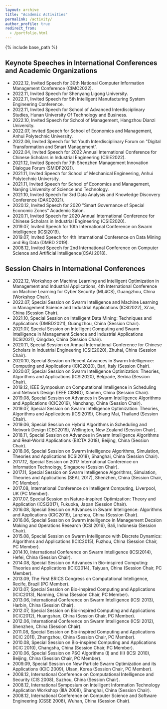 ```yaml
---
layout: archive
title: "Academic Activities"
permalink: /activity/
author_profile: true
redirect_from:
  - /portfolio.html
---
```


{% include base_path %}

## Keynote Speeches in International Conferences and Academic Organizations

* 2022.12, Invited Speech for 30th National Computer Information Management Conference (CIMC2022).
* 2022.11, Invited Speech for Shenyang Ligong University.
* 2022.11, Invited Speech for 5th Intelligent Manufacturing System Engineering Conference.
* 2022.11, Invited Speech for School of Advanced Interdisciplinary Studies, Hunan University Of Technology and Business.
* 2022.10, Invited Speech for School of Management, Hangzhou Dianzi University.
* 2022.07, Invited Speech for School of Economics and Management, Anhui Polytechnic University.
* 2022.06, Invited Speech for 1st Youth Interdisciplinary Forum on "Digital Transformation and Smart Management".
* 2022.04, Invited Speech for 2022 Annual International Conference for Chinese Scholars in Industrial Engineering (CSIE2022).
* 2021.12, Invited Speech for 7th Shenzhen Management Innovation Dialogue Forum (SMIDF2021).
* 2021.11, Invited Speech for School of Mechanical Engineering, Anhui Polytechnic University.
* 2021.11, Invited Speech for School of Economics and Management, Nanjing University of Science and Technology.
* 2021.10, Invited Speech for 3rd Data Analysis and Knowledge Discovery Conference (DAKD2021).
* 2020.12, Invited Speech for 2020 "Smart Governance of Special Economic Zones" Academic Salon.
* 2020.11, Invited Speech for 2020 Annual International Conference for Chinese Scholars in Industrial Engineering (CSIE2020).
* 2019.07, Invited Speech for 10th International Conference on Swarm Intelligence (ICSI2019).
* 2019.07, Invited Speech for 4th International Conference on Data Mining and Big Data (DMBD 2019).
* 2008.12, Invited Speech for 2nd International Conference on Computer Science and Artificial Intelligence(CSAI 2018).

## Session Chairs in International Conferences

* 2022.12, Workshop on Machine Learning and Intelligent Optimization in Management and Industrial Applications, 4th International Conference on Machine Learning for Cyber Security (ML4CS), Guangzhou, China (Workshop Chair).
* 2022.07, Special Session on Swarm Intelligence and Machine Learning in Management Science and Industrial Applications (ICSI2022), Xi'an, China (Session Chair).
* 2021.10, Special Session on Intelligent Data Mining: Techniques and Applications (DMBD2021), Guangzhou, China (Session Chair).
* 2021.07, Special Session on Intelligent Computing and Swarm Intelligence in Management Science and Industrial Applications (ICSI2021), Qingdao, China (Session Chair).
* 2020.11, Special Session on Annual International Conference for Chinese Scholars in Industrial Engineering (CSIE2020), Zhuhai, China (Session Chair).
* 2020.10, Special Session on Recent Advances in Swarm Intelligence: Computing and Applications (ICIC2020), Bari, Italy (Session Chair).
* 2020.07, Special Session on Swarm Intelligence Optimization: Theories, Algorithms and Applications (ICSI2020), Belgrade, Serbia (Session Chair).
* 2019.12, IEEE Symposium on Computational Intelligence in Scheduling and Network Design (IEEE CISND), Xiamen, China (Session Chair).
* 2019.08, Special Session on Advances in Swarm Intelligence Algorithms and Applications (ICIC2019), Nanchang, China (Session Chair).
* 2019.07, Special Session on Swarm Intelligence Optimization: Theories, Algorithms and Applications (ICSI2019), Chiang Mai, Thailand (Session Chair).
* 2019.06, Special Session on Hybrid Algorithms in Scheduling and Network Design (CEC2019), Wellington, New Zealand (Session Chair).
* 2018.11, Special Session on Advances in Swarm Intelligence Algorithms and Real-World Applications (BICTA 2018), Beijing, China (Session Chair).
* 2018.06, Special Session on Swarm Intelligence Algorithms, Simulation, Theories and Applications (ICSI2018), Shanghai, China (Session Chair).
* 2017.12, Special Session on 2017 International Conference on Information Technology, Singapore (Session Chair).
* 2017.11, Special Session on Swarm Intelligence Algorithms, Simulation, Theories and Applications (SEAL 2017), Shenzhen, China (Session Chair, PC Member).
* 2017.08, International Conference on Intelligent Computing, Liverpool, UK (PC Member).
* 2017.07, Special Session on Nature-inspired Optimization: Theory and Application (ICSI2017), Fukuoka, Japan (Session Chair).
* 2016.08, Special Session on Advances in Swarm Intelligence: Algorithms and Applications (ICIC2016), Lanzhou, China (Session Chair).
* 2016.06, Special Session on Swarm intelligence in Management Decsion Making and Operations Research (ICSI 2016), Bali, Indonesia (Session Chair).
* 2015.08, Special Session on Swarm Intelligence with Discrete Dynamics: Algorithms and Applications (ICIC2015), Fuzhou, China (Session Chair, PC Member).
* 2014.10, International Conference on Swarm Intelligence (ICSI2014), Hefei, China (Session Chair).
* 2014.08, Special Session on Advances in Bio-inspired Computing: Theories and Applications (ICIC2014), Taiyuan, China (Session Chair, PC Member).
* 2013.09, The First BRICS Congress on Computational Intelligence, Recife, Brazil (PC Member).
* 2013.07, Special Session on Bio-inspired Computing and Applications (ICIC2013), Nanning, China (Session Chair, PC Member).
* 2013.06, International Conference on Swarm Intelligence (ICSI 2013), Harbin, China (Session Chair).
* 2012.07, Special Session on Bio-inspired Computing and Applications (ICIC2012), Huangshan, China (Session Chair, PC Member).
* 2012.06, International Conference on Swarm Intelligence (ICSI 2012), Shenzhen, China (Session Chair).
* 2011.08, Special Session on Bio-inspired Computing and Applications (ICIC 2011), Zhengzhou, China (Session Chair, PC Member).
* 2010.08, Special Session on Bio-inspired Computing and Applications (ICIC 2010), Changsha, China (Session Chair, PC Member).
* 2010.06, Special Session on PSO Algorithms (I) and (II) (ICSI 2010), Beijing, China (Session Chair, PC Member).
* 2009.09, Special Session on New Particle Swarm Optimization and its Applications (ICIC 2009), Ulsan, Korea (Session Chair, PC Member).
* 2008.12, International Conference on Computational Intelligence and Security (CIS 2008), Suzhou, China (Session Chair).
* 2008.12, International Symposium on Intelligent Information Technology Application Workshop (IIIA 2008), Shanghai, China (Session Chair).
* 2008.12, International Conference on Computer Science and Software Engineering (CSSE 2008), Wuhan, China (Session Chair).
